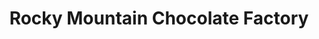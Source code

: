 ---
title: "Rocky Mountain Chocolate Factory"
url: /paso-robles/rocky-mountain-chocolate-factory/
shop: Süßwaren
---